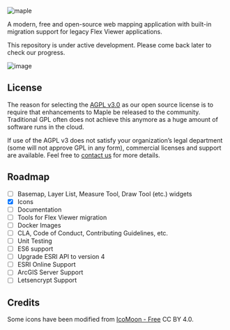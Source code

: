 ![maple](https://user-images.githubusercontent.com/1951843/40381155-f9f21e80-5dc8-11e8-86c0-b8deb595917d.png)

A modern, free and open-source web mapping application with built-in migration support for legacy Flex Viewer applications.

This repository is under active development. Please come back later to check our progress.

![image](https://user-images.githubusercontent.com/1951843/40384710-609da6fa-5dd2-11e8-9171-604eee7abbef.png)

## License

The reason for selecting the [AGPL v3.0](https://github.com/virtualgis/maple/blob/master/LICENSE) as our open source license is to require that enhancements to Maple be released to the community. Traditional GPL often does not achieve this anymore as a huge amount of software runs in the cloud.

If use of the AGPL v3 does not satisfy your organization’s legal department (some will not approve GPL in any form), commercial licenses and support are available. Feel free to [contact us](mailto:info@virtualgis.io) for more details.

## Roadmap

- [ ] Basemap, Layer List, Measure Tool, Draw Tool (etc.) widgets
- [X] Icons
- [ ] Documentation
- [ ] Tools for Flex Viewer migration
- [ ] Docker Images
- [ ] CLA, Code of Conduct, Contributing Guidelines, etc.
- [ ] Unit Testing
- [ ] ES6 support
- [ ] Upgrade ESRI API to version 4
- [ ] ESRI Online Support
- [ ] ArcGIS Server Support
- [ ] Letsencrypt Support

## Credits

Some icons have been modified from [IcoMoon - Free](https://icomoon.io/#icons-icomoon) CC BY 4.0.
